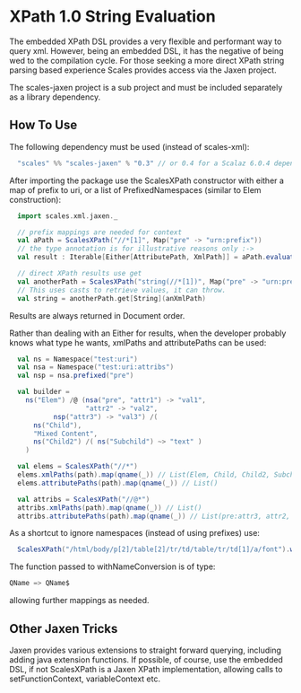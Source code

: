 # XPath 1.0 String Evaluation

The embedded XPath DSL provides a very flexible and performant way to query xml.  However, being an embedded DSL, it has the negative of being wed to the compilation cycle.  For those seeking a more direct XPath string parsing based experience Scales provides access via the Jaxen project.

The scales-jaxen project is a sub project and must be included separately as a library dependency.

## How To Use

The following dependency must be used (instead of scales-xml):

```scala
  "scales" %% "scales-jaxen" % "0.3" // or 0.4 for a Scalaz 6.0.4 dependency
```

After importing the package use the ScalesXPath constructor with either a map of prefix to uri, or a list of PrefixedNamespaces (similar to Elem construction):

```scala
  import scales.xml.jaxen._

  // prefix mappings are needed for context
  val aPath = ScalesXPath("//*[1]", Map("pre" -> "urn:prefix"))
  // the type annotation is for illustrative reasons only :->
  val result : Iterable[Either[AttributePath, XmlPath]] = aPath.evaluate(anXmlPath)

  // direct XPath results use get
  val anotherPath = ScalesXPath("string(//*[1])", Map("pre" -> "urn:prefix"))
  // This uses casts to retrieve values, it can throw.
  val string = anotherPath.get[String](anXmlPath)
```

Results are always returned in Document order.

Rather than dealing with an Either for results, when the developer probably knows what type he wants, xmlPaths and attributePaths can be used:

```scala
  val ns = Namespace("test:uri")
  val nsa = Namespace("test:uri:attribs")
  val nsp = nsa.prefixed("pre")

  val builder = 
    ns("Elem") /@ (nsa("pre", "attr1") -> "val1",
      	    	   "attr2" -> "val2",
		   nsp("attr3") -> "val3") /(
      ns("Child"),
      "Mixed Content",
      ns("Child2") /( ns("Subchild") ~> "text" )
    )

  val elems = ScalesXPath("//*")
  elems.xmlPaths(path).map(qname(_)) // List(Elem, Child, Child2, Subchild)
  elems.attributePaths(path).map(qname(_)) // List()

  val attribs = ScalesXPath("//@*")
  attribs.xmlPaths(path).map(qname(_)) // List()
  attribs.attributePaths(path).map(qname(_)) // List(pre:attr3, attr2, pre:attr1)
```

As a shortcut to ignore namespaces (instead of using prefixes) use:

```scala
  ScalesXPath("/html/body/p[2]/table[2]/tr/td/table/tr/td[1]/a/font").withNameConversion(ScalesXPath.localOnly)
```

The function passed to withNameConversion is of type: 

```scala
QName => QName$
``` 

allowing further mappings as needed.

## Other Jaxen Tricks

Jaxen provides various extensions to straight forward querying, including adding java extension functions.  If possible, of course, use the embedded DSL, if not ScalesXPath is a Jaxen XPath implementation, allowing calls to setFunctionContext, variableContext etc.